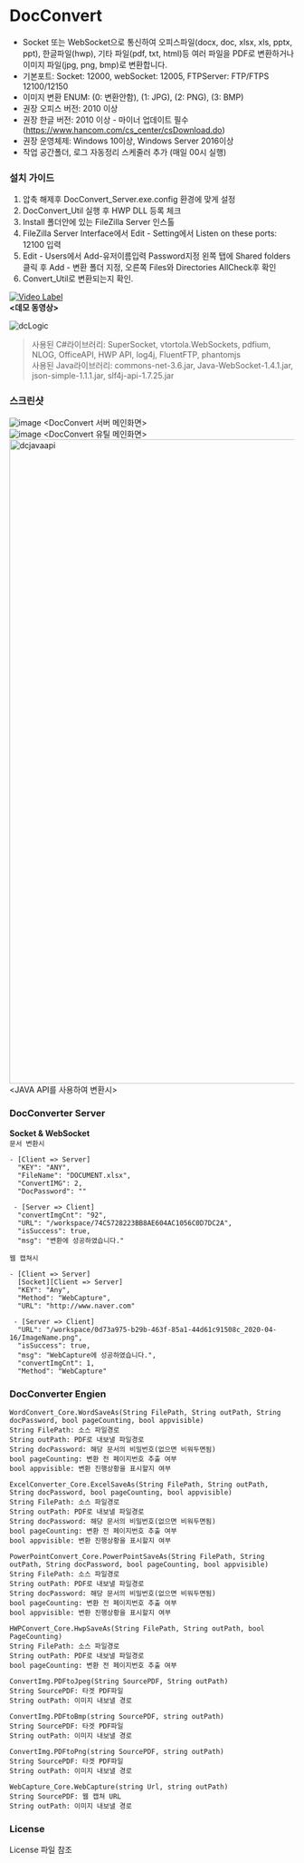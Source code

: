 # DocConvert
* Socket 또는 WebSocket으로 통신하여 오피스파일(docx, doc, xlsx, xls, pptx, ppt), 한글파일(hwp), 기타 파일(pdf, txt, html)등 여러 파일을 PDF로 변환하거나 이미지 파일(jpg, png, bmp)로 변환합니다.
* 기본포트: Socket: 12000, webSocket: 12005, FTPServer: FTP/FTPS 12100/12150
* 이미지 변환 ENUM: (0: 변환안함), (1: JPG), (2: PNG), (3: BMP)  
* 권장 오피스 버전: 2010 이상
* 권장 한글 버전: 2010 이상 - 마이너 업데이트 필수 (https://www.hancom.com/cs_center/csDownload.do)
* 권장 운영체제: Windows 10이상, Windows Server 2016이상
* 작업 공간폴더, 로그 자동정리 스케줄러 추가 (매일 00시 실행)  


### 설치 가이드
1. 압축 해제후 DocConvert_Server.exe.config 환경에 맞게 설정
2. DocConvert_Util 실행 후 HWP DLL 등록 체크
3. Install 폴더안에 있는 FileZilla Server 인스톨
4. FileZilla Server Interface에서 Edit - Setting에서 Listen on these ports: 12100 입력
5. Edit - Users에서 Add-유저이름입력 Password지정 왼쪽 탭에 Shared folders클릭 후 Add - 변환 폴더 지정, 오른쪽 Files와 Directories AllCheck후 확인
6. Convert_Util로 변환되는지 확인.

[![Video Label](http://www.namejm.org/resources/img/20200408_DEMO_000.jpg)](https://youtu.be/AfrIzDilIZo)  
**<데모 동영상>**

![dcLogic](https://user-images.githubusercontent.com/13088077/78665631-16137400-7911-11ea-8843-5320c42fa519.png)   

> 사용된 C#라이브러리: SuperSocket, vtortola.WebSockets, pdfium, NLOG, OfficeAPI, HWP API, log4j, FluentFTP, phantomjs    
> 사용된 Java라이브러리: commons-net-3.6.jar, Java-WebSocket-1.4.1.jar, json-simple-1.1.1.jar, slf4j-api-1.7.25.jar  
### 스크린샷

![image](https://user-images.githubusercontent.com/13088077/79458255-849cb400-802c-11ea-8e8c-e52b4be87c6d.png)
<DocConvert 서버 메인화면>    
![image](https://user-images.githubusercontent.com/13088077/79458309-967e5700-802c-11ea-9f36-1bbb30e1bdfb.png) 
<DocConvert 유틸 메인화면>    
<img width="1136" alt="dcjavaapi" src="https://user-images.githubusercontent.com/13088077/78663993-16f6d680-790e-11ea-8afd-0d31d5ec9943.png">  
<JAVA API를 사용하여 변환시>  

### DocConverter Server
**Socket & WebSocket**  
`문서 변환시`
```
- [Client => Server]  
  "KEY": "ANY",  
  "FileName": "DOCUMENT.xlsx",  
  "ConvertIMG": 2,  
  "DocPassword": ""  
    
 - [Server => Client]  
  "convertImgCnt": "92",  
  "URL": "/workspace/74C5728223BB8AE604AC1056C0D7DC2A",  
  "isSuccess": true,  
  "msg": "변환에 성공하였습니다."  
```  
`웹 캡쳐시`
```
- [Client => Server]  
  [Socket][Client => Server]
  "KEY": "Any",
  "Method": "WebCapture",
  "URL": "http://www.naver.com"
    
 - [Server => Client]  
  "URL": "/workspace/0d73a975-b29b-463f-85a1-44d61c91508c_2020-04-16/ImageName.png",
  "isSuccess": true,
  "msg": "WebCapture에 성공하였습니다.",
  "convertImgCnt": 1,
  "Method": "WebCapture"
```  

### DocConverter Engien
```
WordConvert_Core.WordSaveAs(String FilePath, String outPath, String docPassword, bool pageCounting, bool appvisible)
String FilePath: 소스 파일경로  
String outPath: PDF로 내보낼 파일경로  
String docPassword: 해당 문서의 비밀번호(없으면 비워두면됨)  
bool pageCounting: 변환 전 페이지번호 추출 여부  
bool appvisible: 변환 진행상황을 표시할지 여부  
```
```
ExcelConverter_Core.ExcelSaveAs(String FilePath, String outPath, String docPassword, bool pageCounting, bool appvisible)
String FilePath: 소스 파일경로  
String outPath: PDF로 내보낼 파일경로  
String docPassword: 해당 문서의 비밀번호(없으면 비워두면됨)  
bool pageCounting: 변환 전 페이지번호 추출 여부  
bool appvisible: 변환 진행상황을 표시할지 여부  
```
```
PowerPointConvert_Core.PowerPointSaveAs(String FilePath, String outPath, String docPassword, bool pageCounting, bool appvisible)
String FilePath: 소스 파일경로  
String outPath: PDF로 내보낼 파일경로  
String docPassword: 해당 문서의 비밀번호(없으면 비워두면됨)  
bool pageCounting: 변환 전 페이지번호 추출 여부  
bool appvisible: 변환 진행상황을 표시할지 여부  
```
```
HWPConvert_Core.HwpSaveAs(String FilePath, String outPath, bool PageCounting)
String FilePath: 소스 파일경로  
String outPath: PDF로 내보낼 파일경로  
bool pageCounting: 변환 전 페이지번호 추출 여부  
```
```
ConvertImg.PDFtoJpeg(String SourcePDF, String outPath)
String SourcePDF: 타겟 PDF파일  
String outPath: 이미지 내보낼 경로  
```
```
ConvertImg.PDFtoBmp(string SourcePDF, string outPath)
String SourcePDF: 타겟 PDF파일  
String outPath: 이미지 내보낼 경로  
```
```
ConvertImg.PDFtoPng(string SourcePDF, string outPath)
String SourcePDF: 타겟 PDF파일  
String outPath: 이미지 내보낼 경로  
```
```
WebCapture_Core.WebCapture(string Url, string outPath)
String SourcePDF: 웹 캡쳐 URL  
String outPath: 이미지 내보낼 경로  
```
### License
License 파일 참조
